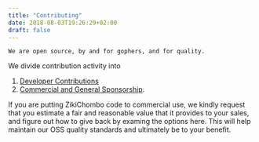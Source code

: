 ```yaml
---
title: "Contributing"
date: 2018-08-03T19:26:29+02:00
draft: false
---
```


```
We are open source, by and for gophers, and for quality.
```

We divide contribution activity into 

1. [Developer Contributions](/contrib/dev/)
1. [Commercial and General Sponsorship](/contrib/sponsor/). 

If you are putting ZikiChombo code to commercial use, we kindly request that
you estimate a fair and reasonable value that it provides to your sales, and
figure out how to give back by examing the options here.  This will help
maintain our OSS quality standards and ultimately be to your benefit. 







